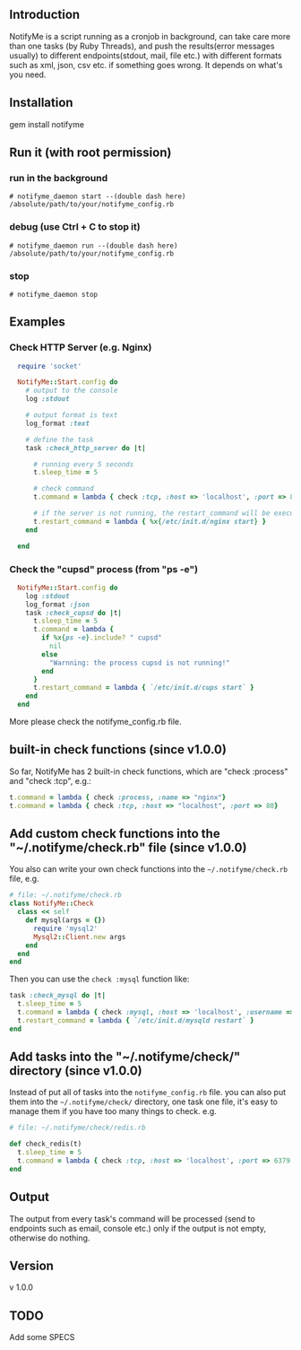 ## Introduction

NotifyMe is a script running as a cronjob in background,  can take care more than one tasks (by Ruby Threads), and push the results(error messages usually) to different endpoints(stdout, mail, file etc.) with different formats such as xml, json, csv etc. if something goes wrong. It depends on what's you need.

## Installation

gem install notifyme

## Run it (with root permission)

### run in the background

    # notifyme_daemon start --(double dash here) /absolute/path/to/your/notifyme_config.rb

### debug (use Ctrl + C to stop it)

    # notifyme_daemon run --(double dash here) /absolute/path/to/your/notifyme_config.rb

### stop

    # notifyme_daemon stop

## Examples

### Check HTTP Server (e.g. Nginx)

```ruby
  require 'socket'

  NotifyMe::Start.config do
    # output to the console
    log :stdout

    # output format is text
    log_format :text

    # define the task 
    task :check_http_server do |t| 

      # running every 5 seconds
      t.sleep_time = 5 

      # check command
      t.command = lambda { check :tcp, :host => 'localhost', :port => 80 }

      # if the server is not running, the restart_command will be executed
      t.restart_command = lambda { %x{/etc/init.d/nginx start} }
    end 

  end
```

### Check the "cupsd" process (from "ps -e")

```ruby
  NotifyMe::Start.config do
    log :stdout
    log_format :json 
    task :check_cupsd do |t| 
      t.sleep_time = 5 
      t.command = lambda {
        if %x{ps -e}.include? " cupsd"
          nil 
        else
          "Warnning: the process cupsd is not running!"
        end 
      }   
      t.restart_command = lambda { `/etc/init.d/cups start` }   
    end 
  end
```

More please check the notifyme_config.rb file.

## built-in check functions (since v1.0.0)

So far, NotifyMe has 2 built-in check functions, which are "check :process" and "check :tcp", e.g.:

```ruby
t.command = lambda { check :process, :name => "nginx"}
t.command = lambda { check :tcp, :host => "localhost", :port => 80}
```

## Add custom check functions into the "~/.notifyme/check.rb" file (since v1.0.0)

You also can write your own check functions into the `~/.notifyme/check.rb` file, e.g.

```ruby
# file: ~/.notifyme/check.rb
class NotifyMe::Check
  class << self
    def mysql(args = {}) 
      require 'mysql2'
      Mysql2::Client.new args 
    end 
  end 
end
```

Then you can use the `check :mysql` function like:

```ruby
task :check_mysql do |t|
  t.sleep_time = 5
  t.command = lambda { check :mysql, :host => 'localhost', :username => 'root', :password => 'pa$$' }
  t.restart_command = lambda { `/etc/init.d/mysqld restart` }
end
```

## Add tasks into the "~/.notifyme/check/" directory (since v1.0.0)

Instead of put all of tasks into the `notifyme_config.rb` file. you can also put them into the `~/.notifyme/check/` directory, one task one file, it's easy to manage them if you have too many things to check.
e.g.

```ruby
# file: ~/.notifyme/check/redis.rb

def check_redis(t)
  t.sleep_time = 5
  t.command = lambda { check :tcp, :host => 'localhost', :port => 6379 }
end
```

## Output

The output from every task's command will be processed (send to endpoints such as email, console etc.) only if the output is not empty, otherwise do nothing.

## Version

v 1.0.0

## TODO

Add some SPECS

